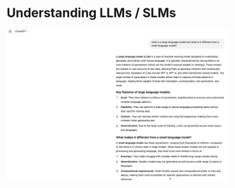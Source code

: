 # Understanding LLMs / SLMs 

![What is and LLM and how are they different from SLMs](images/image1.png)

